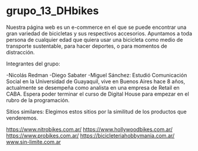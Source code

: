 # grupo_13_DHbikes

Nuestra página web es un e-commerce en el que se puede encontrar una gran variedad de bicicletas y sus respectivos accesorios. 
Apuntamos a toda persona de cualquier edad que quiera usar una bicicleta como medio de transporte sustentable, para hacer deportes, o para momentos de distracción.

Integrantes del grupo:

-Nicolás Redman
-Diego Sabater
-Miguel Sánchez: Estudió Comunicación Social en la Universidad de Guayaquil, vive en Buenos Aires hace 8 años, actualmente se desempeña como analista en una empresa de Retail en CABA. Espera poder terminar el curso de Digital House para empezar en el rubro de la programación. 

Sitios similares:
Elegimos estos sitios por la similitud de los productos que venderemos.

https://www.nitrobikes.com.ar/
https://www.hollywoodbikes.com.ar/
https://www.probikes.com.ar/
https://bicicleteriahobbymania.com.ar/
www.sin-limite.com.ar
